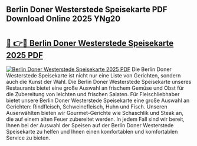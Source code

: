 ## Berlin Doner Westerstede Speisekarte PDF Download Online 2025 YNg20

# <h2><a href="http://gc93qj.nevu.top/?p=Berlin+Doner+Westerstede+Speisekarte">🔗 👉🔴 Berlin Doner Westerstede Speisekarte 2025 PDF</a></h2>

[![Berlin Doner Westerstede Speisekarte 2025 PDF](https://i.imgur.com/dBaPXMq.png)](http://gc93qj.nevu.top/?p=Berlin+Doner+Westerstede+Speisekarte)
Die Berlin Doner Westerstede Speisekarte ist nicht nur eine Liste von Gerichten, sondern auch die Kunst der Wahl. Die Berlin Doner Westerstede Speisekarte unseres Restaurants bietet eine große Auswahl an frischem Gemüse und Obst für die Zubereitung von leichten und frischen Salaten. Für Fleischliebhaber bietet unsere Berlin Doner Westerstede Speisekarte eine große Auswahl an Gerichten: Rindfleisch, Schweinefleisch, Huhn und Fisch. Unseren Auserwählten bieten wir Gourmet-Gerichte wie Schaschlik und Steak an, die auf einem alten Feuer zubereitet werden. In jedem Fall sind wir bereit, Ihnen bei der Auswahl der Speisen auf der Berlin Doner Westerstede Speisekarte zu helfen und Ihnen einen komfortablen und komfortablen Service zu bieten.
